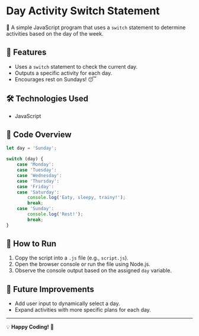 # Day Activity Switch Statement

🚀 A simple JavaScript program that uses a `switch` statement to determine activities based on the day of the week.

## 📌 Features
- Uses a `switch` statement to check the current day.
- Outputs a specific activity for each day.
- Encourages rest on Sundays! 😴

## 🛠️ Technologies Used
- JavaScript

## 📜 Code Overview
```javascript
let day = 'Sunday';

switch (day) {
    case 'Monday':
    case 'Tuesday':
    case 'Wednesday':
    case 'Thursday':
    case 'Friday':
    case 'Saturday':
        console.log('Eaty, sleepy, trainy!');
        break;
    case 'Sunday':
        console.log('Rest!');
        break;
}
```

## 🚀 How to Run
1. Copy the script into a `.js` file (e.g., `script.js`).
2. Open the browser console or run the file using Node.js.
3. Observe the console output based on the assigned `day` variable.

## 📌 Future Improvements
- Add user input to dynamically select a day.
- Expand activities with more specific plans for each day.

---
💡 **Happy Coding!** 🎉
